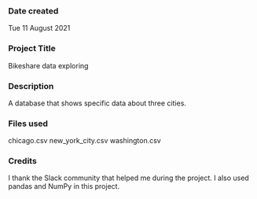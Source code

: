 ### Date created
Tue 11 August 2021

### Project Title
Bikeshare data exploring 

### Description
A database that shows specific data about three cities.

### Files used
chicago.csv
new_york_city.csv
washington.csv

### Credits
I thank the Slack community that helped me during the project.
I also used pandas and NumPy in this project.